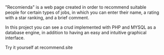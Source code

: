 "Recomienda" is a web page created in order to recommend suitable people for certain types of jobs, in which you can enter their name, a rating with a star ranking, and a brief comment.

In this project you can see a crud implemented with PHP and MYSQL as a database engine, in addition to having an easy and intuitive graphical interface.

Try it yourself at recommend.site
